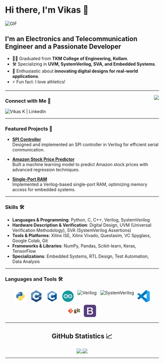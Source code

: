 # Hi there, I'm Vikas 👋  

<img align="top" alt="GIF" height="170px" src="https://media.giphy.com/media/L1R1tvI9svkIWwpVYr/giphy.gif" />  

## I'm an Electronics and Telecommunication Engineer and a Passionate Developer  

- 👨‍💻 Graduated from **TKM College of Engineering, Kollam**.  
- 🛠️ Specializing in **UVM, SystemVerilog, SVA, and Embedded Systems**.  
- 🌟 Enthusiastic about **innovating digital designs for real-world applications**.  
- ⚡ Fun fact: I love athletics!  

---

<img align="right" src="http://estruyf-github.azurewebsites.net/api/VisitorHit?user=Vk13io&repo=Bgstatic&countColor=%237B1E7B"/>  

### Connect with Me 📝  

[<img align="left" alt="Vikas K | LinkedIn" height="30px" src="https://cdn-icons-png.flaticon.com/512/174/174857.png"/>](https://www.linkedin.com/in/-vikask/)  

<br/>  

---

### Featured Projects 🚀  

- [**SPI Controller**](https://github.com/Vk13io/SPI-controller)  
   Designed and implemented an SPI controller in Verilog for efficient serial communication.
  
- [**Amazon Stock Price Predictor**](https://github.com/Vk13io/Stock-price-prediction)  
   Built a machine learning model to predict Amazon stock prices with advanced regression techniques.  

- [**Single-Port RAM**](https://github.com/Vk13io/Single-port-Ram)  
   Implemented a Verilog-based single-port RAM, optimizing memory access for embedded systems.  

---

### Skills 🛠️  

- **Languages & Programming**: Python, C, C++, Verilog, SystemVerilog  
- **Hardware Description & Verification**: Digital Design, UVM (Universal Verification Methodology), SVA (SystemVerilog Assertions)  
- **Tools & Platforms**: Xilinx ISE, Xilinx Vivado, Questasim, VC Spyglass, Google Colab, Git  
- **Frameworks & Libraries**: NumPy, Pandas, Scikit-learn, Keras, TensorFlow  
- **Specializations**: Embedded Systems, RTL Design, Test Automation, Data Analysis  

---

### Languages and Tools 🛠️  

<p align="center">  
<img src="https://raw.githubusercontent.com/github/explore/80688e429a7d4ef2fca1e82350fe8e3517d3494d/topics/python/python.png" alt="Python" height="40" style="vertical-align:top; margin:4px">  
<img src="https://raw.githubusercontent.com/github/explore/80688e429a7d4ef2fca1e82350fe8e3517d3494d/topics/cpp/cpp.png" alt="C++" height="40" style="vertical-align:top; margin:4px">  
<img src="https://raw.githubusercontent.com/github/explore/80688e429a7d4ef2fca1e82350fe8e3517d3494d/topics/c/c.png" alt="C" height="40" style="vertical-align:top; margin:4px">  
<img src="https://raw.githubusercontent.com/github/explore/80688e429a7d4ef2fca1e82350fe8e3517d3494d/topics/arduino/arduino.png" alt="Arduino" height="40" style="vertical-align:top; margin:4px">  
<img src="https://raw.githubusercontent.com/github/explore/80688e429a7d4ef2fca1e82350fe8e3517d3494d/topics/verilog/verilog.png" alt="Verilog" height="40" style="vertical-align:top; margin:4px">  
<img src="https://raw.githubusercontent.com/github/explore/80688e429a7d4ef2fca1e82350fe8e3517d3494d/topics/system-verilog/system-verilog.png" alt="SystemVerilog" height="40" style="vertical-align:top; margin:4px">  
<img src="https://raw.githubusercontent.com/github/explore/80688e429a7d4ef2fca1e82350fe8e3517d3494d/topics/vscode/vscode.png" alt="VS Code" height="40" style="vertical-align:top; margin:4px">  
<img src="https://raw.githubusercontent.com/github/explore/80688e429a7d4ef2fca1e82350fe8e3517d3494d/topics/git/git.png" alt="Git" height="40" style="vertical-align:top; margin:4px">  
<img src="https://raw.githubusercontent.com/github/explore/80688e429a7d4ef2fca1e82350fe8e3517d3494d/topics/bootstrap/bootstrap.png" alt="Bootstrap" height="40" style="vertical-align:top; margin:4px">  
</p>  

---

<h2 align="center"> GitHub Statistics 📈 </h2>  

<div align="center">  
  <a href="">  
    <img align="center" src="https://github-readme-stats-sigma-five.vercel.app/api?username=Vk13io&show_icons=true&include_all_commits=true&count_private=true&theme=react&line_height=40" />  
  </a>  
  <a href="">  
    <img align="center" src="https://github-readme-stats.vercel.app/api/top-langs/?username=Vk13io&theme=react&line_height=40&hide=css"/>  
  </a>  
</div>  

---
